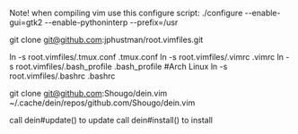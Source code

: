 
Note! when compiling vim use this configure script:
./configure --enable-gui=gtk2 --enable-pythoninterp --prefix=/usr

git clone git@github.com:jphustman/root.vimfiles.git

ln -s root.vimfiles/.tmux.conf .tmux.conf
ln -s root.vimfiles/.vimrc .vimrc
ln -s root.vimfiles/.bash_profile .bash_profile #Arch Linux
ln -s root.vimfiles/.bashrc .bashrc

git clone git@github.com:Shougo/dein.vim ~/.cache/dein/repos/github.com/Shougo/dein.vim

call dein#update() to update
call dein#install() to install



